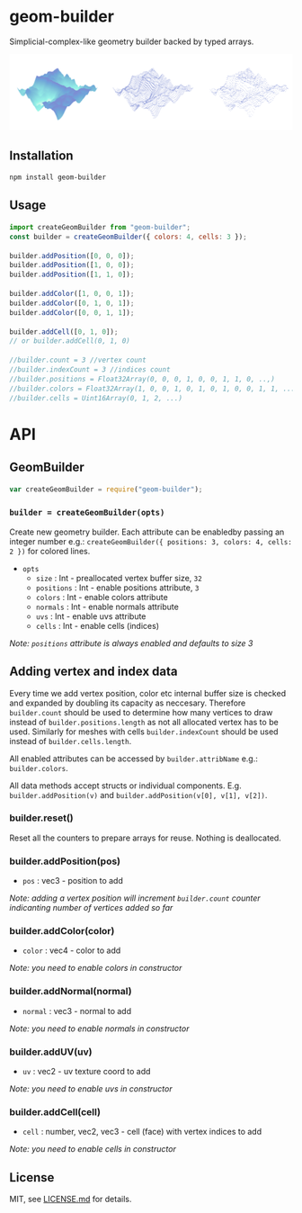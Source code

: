 # geom-builder

Simplicial-complex-like geometry builder backed by typed arrays.

![](screenshot.png)

## Installation

```bash
npm install geom-builder
```

## Usage

```js
import createGeomBuilder from "geom-builder";
const builder = createGeomBuilder({ colors: 4, cells: 3 });

builder.addPosition([0, 0, 0]);
builder.addPosition([1, 0, 0]);
builder.addPosition([1, 1, 0]);

builder.addColor([1, 0, 0, 1]);
builder.addColor([0, 1, 0, 1]);
builder.addColor([0, 0, 1, 1]);

builder.addCell([0, 1, 0]);
// or builder.addCell(0, 1, 0)

//builder.count = 3 //vertex count
//builder.indexCount = 3 //indices count
//builder.positions = Float32Array(0, 0, 0, 1, 0, 0, 1, 1, 0, ..,)
//builder.colors = Float32Array(1, 0, 0, 1, 0, 1, 0, 1, 0, 0, 1, 1, ...)
//builder.cells = Uint16Array(0, 1, 2, ...)
```

# API

## GeomBuilder

```js
var createGeomBuilder = require("geom-builder");
```

### `builder = createGeomBuilder(opts)`

Create new geometry builder. Each attribute can be enabledby passing an integer number e.g.: `createGeomBuilder({ positions: 3, colors: 4, cells: 2 })` for colored lines.

- `opts`
  - `size` : Int - preallocated vertex buffer size, `32`
  - `positions` : Int - enable positions attribute, `3`
  - `colors` : Int - enable colors attribute
  - `normals` : Int - enable normals attribute
  - `uvs` : Int - enable uvs attribute
  - `cells` : Int - enable cells (indices)

_Note: `positions` attribute is always enabled and defaults to size 3_

## Adding vertex and index data

Every time we add vertex position, color etc internal buffer size is checked and expanded by doubling its capacity as neccesary. Therefore `builder.count` should be used to determine how many vertices to draw instead of `builder.positions.length` as not all allocated vertex has to be used. Similarly for meshes with cells `builder.indexCount` should be used instead of `builder.cells.length`.

All enabled attributes can be accessed by `builder.attribName` e.g.: `builder.colors`.

All data methods accept structs or individual components. E.g. `builder.addPosition(v)` and `builder.addPosition(v[0], v[1], v[2])`.

### builder.reset()

Reset all the counters to prepare arrays for reuse. Nothing is deallocated.

### builder.addPosition(pos)

- `pos` : vec3 - position to add

_Note: adding a vertex position will increment `builder.count` counter indicanting number of vertices added so far_

### builder.addColor(color)

- `color` : vec4 - color to add

_Note: you need to enable colors in constructor_

### builder.addNormal(normal)

- `normal` : vec3 - normal to add

_Note: you need to enable normals in constructor_

### builder.addUV(uv)

- `uv` : vec2 - uv texture coord to add

_Note: you need to enable uvs in constructor_

### builder.addCell(cell)

- `cell` : number, vec2, vec3 - cell (face) with vertex indices to add

_Note: you need to enable cells in constructor_

## License

MIT, see [LICENSE.md](http://github.com/vorg/geom-builder/blob/master/LICENSE.md) for details.
